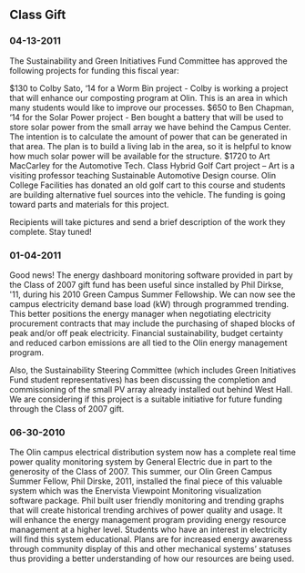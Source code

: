 ## Class Gift

### 04-13-2011

The Sustainability and Green Initiatives Fund Committee has approved the
following projects for funding this fiscal year:

$130 to Colby Sato, ‘14 for a Worm Bin project - Colby is working a
project that will enhance our composting program at Olin. This is an
area in which many students would like to improve our processes.
$650 to Ben Chapman, ‘14 for the Solar Power project - Ben bought a
battery that will be used to store solar power from the small array we
have behind the Campus Center. The intention is to calculate the amount
of power that can be generated in that area. The plan is to build a
living lab in the area, so it is helpful to know how much solar power
will be available for the structure.
$1720 to Art MacCarley for the Automotive Tech. Class Hybrid Golf Cart
project – Art is a visiting professor teaching Sustainable Automotive
Design course. Olin College Facilities has donated an old golf cart to
this course and students are building alternative fuel sources into the
vehicle. The funding is going toward parts and materials for this
project.

Recipients will take pictures and send a brief description of the work
they complete. Stay tuned!

### 01-04-2011

Good news! The energy dashboard monitoring software provided in part by
the Class of 2007 gift fund has been useful since installed by Phil
Dirkse, '11, during his 2010 Green Campus Summer Fellowship. We can now
see the campus electricity demand base load (kW) through programmed
trending. This better positions the energy manager when negotiating
electricity procurement contracts that may include the purchasing of
shaped blocks of peak and/or off peak electricity. Financial
sustainability, budget certainty and reduced carbon emissions are all
tied to the Olin energy management program.

Also, the Sustainability Steering Committee (which includes Green
Initiatives Fund student representatives) has been discussing the
completion and commissioning of the small PV array already installed out
behind West Hall. We are considering if this project is a suitable
initiative for future funding through the Class of 2007 gift.

### 06-30-2010

The Olin campus electrical distribution system now has a complete real
time power quality monitoring system by General Electric due in part to
the generosity of the Class of 2007. This summer, our Olin Green Campus
Summer Fellow, Phil Dirske, 2011, installed the final piece of this
valuable system which was the Enervista Viewpoint Monitoring
visualization software package. Phil built user friendly monitoring and
trending graphs that will create historical trending archives of power
quality and usage. It will enhance the energy management program
providing energy resource management at a higher level. Students who
have an interest in electricity will find this system educational. Plans
are for increased energy awareness through community display of this and
other mechanical systems’ statuses thus providing a better understanding
of how our resources are being used.
